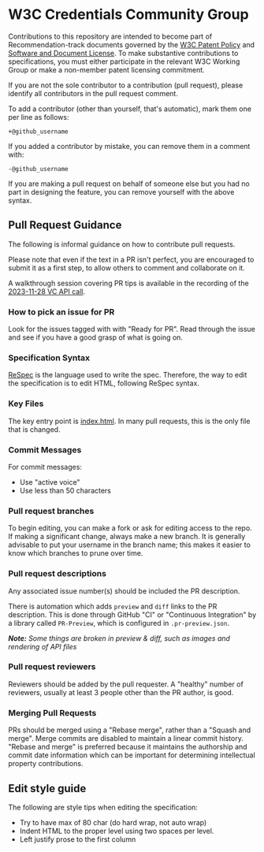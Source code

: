 # W3C Credentials Community Group

Contributions to this repository are intended to become part of
Recommendation-track documents governed by the
[W3C Patent Policy](https://www.w3.org/Consortium/Patent-Policy-20040205/) and
[Software and Document License](https://www.w3.org/Consortium/Legal/copyright-software).
To make substantive contributions to specifications, you must either participate
in the relevant W3C Working Group or make a non-member patent licensing commitment.

If you are not the sole contributor to a contribution (pull request), please
identify all contributors in the pull request comment.

To add a contributor (other than yourself, that's automatic), mark them one
per line as follows:

```
+@github_username
```

If you added a contributor by mistake, you can remove them in a comment with:

```
-@github_username
```

If you are making a pull request on behalf of someone else but you had no
part in designing the feature, you can remove yourself with the above syntax.

## Pull Request Guidance

The following is informal guidance on how to contribute pull requests.

Please note that even if the text in a PR isn't perfect, you are encouraged to
submit it as a first step, to allow others to comment and collaborate on it.

A walkthrough session covering PR tips is available in the recording of the
[2023-11-28 VC API call](https://meet.w3c-ccg.org/archives/w3c-ccg-vcapi-2023-11-28.mp4).

### How to pick an issue for PR
Look for the issues tagged with with "Ready for PR".
Read through the issue and see if you have a good grasp of what is going on.

### Specification Syntax
[ReSpec](https://respec.org/docs) is the language used to write the spec.
Therefore, the way to edit the specification is to edit HTML, following ReSpec syntax.

### Key Files
The key entry point is [index.html](./index.html).
In many pull requests, this is the only file that is changed.

### Commit Messages
For commit messages:
- Use "active voice"
- Use less than 50 characters

### Pull request branches
To begin editing, you can make a fork or ask for editing access to the repo.
If making a significant change, always make a new branch.
It is generally advisable to put your username in the branch name; this makes
it easier to know which branches to prune over time.

### Pull request descriptions

Any associated issue number(s) should be included the PR description.

There is automation which adds `preview` and `diff` links to the PR description.
This is done through GitHub "CI" or "Continuous Integration" by a library
called `PR-Preview`, which is configured in `.pr-preview.json`.

***Note:** Some things are broken in preview & diff, such as images and 
rendering of API files*

### Pull request reviewers
Reviewers should be added by the pull requester.
A "healthy" number of reviewers, usually at least 3 people 
other than the PR author, is good.

### Merging Pull Requests

PRs should be merged using a "Rebase merge", rather than a "Squash and merge".
Merge commits are disabled to maintain a linear commit history.
"Rebase and merge" is preferred because it maintains the authorship and commit
date information which can be important for determining intellectual property
contributions.

## Edit style guide
The following are style tips when editing the specification:
- Try to have max of 80 char (do hard wrap, not auto wrap)
- Indent HTML to the proper level using two spaces per level.
- Left justify prose to the first column